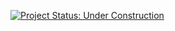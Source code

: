 [![Project Status: Under Construction](https://img.shields.io/badge/Project%20Status-Under%20Construction-yellow)](https://github.com/YavorMarkov/Python_Challanges_and_Solutions)

<div id="readme" style="display:none;">
 

<i><sub>**NOTE**: This project is currently under construction. Please check back later for updates.</i></sub>
<!-- README content here
# Heroes of Code and Logic VII

## Table of Contents

1. [Overview](#overview)
2. [Instructions](#instructions)
    1. [Hero Selection](#hero-selection)
    2. [Gameplay](#gameplay)
3. [Input](#input)
4. [Output](#output)
5. [Constraints](#constraints)
6. [Examples](#examples)

## Overview <a name="overview"></a>


You got your hands on the most recent update on the best MMORPG of all time – Heroes of Code and Logic. You want to play it all day long! So cancel all other arrangements and create your party!

## Instructions <a name="instructions"></a>

### Hero Selection <a name="hero-selection"></a>

On the first line of the standard input, you will receive an integer `n` – the number of heroes that you can choose for your party. On the next `n` lines, the heroes themselves will follow with their hit points and mana points separated by a single space in the following format: 

{hero name} {HP} {MP}


- `HP` stands for hit points and `MP` for mana points
- a hero can have a maximum of 100 HP and 200 MP

### Gameplay <a name="gameplay"></a>

After you have successfully picked your heroes, you can start playing the game. You will be receiving different commands, each on a new line, separated by " – ", until the "End" command is given. 

There are several actions that the heroes can perform:

1. **CastSpell – {hero name} – {MP needed} – {spell name}**
2. **TakeDamage – {hero name} – {damage} – {attacker}**
3. **Recharge – {hero name} – {amount}**
4. **Heal – {hero name} – {amount}**

Each command has a specific effect and associated print message, as explained in the full problem statement.

## Input <a name="input"></a>

- On the first line of the standard input, you will receive an integer `n`
- On the following `n` lines, the heroes themselves will follow with their hit points and mana points separated by a space in the following format
- You will be receiving different commands, each on a new line, separated by " – ", until the "End" command is given

## Output <a name="output"></a>

- Print all members of your party who are still alive, sorted by their HP in descending order, then by their name in ascending order, in the following format (their HP/MP need to be indented 2 spaces):

{hero name}
HP: {current HP}
MP: {current MP}


## Constraints <a name="constraints"></a>

- The starting HP/MP of the heroes will be valid, 32-bit integers will never be negative or exceed the respective limits.
- The HP/MP amounts in the commands will never be negative.
- The hero names in the commands will always be valid members of your party. No need to check that explicitly.

## Examples <a name="examples"></a>



| | |
|---|---|
| <span style="color: blue;">Input</span> | <pre>2<br>Solmyr 85 120<br>Kyrre 99 50<br>Heal - Solmyr - 10<br>Recharge - Solmyr - 50<br>TakeDamage - Kyrre - 66 - Orc<br>CastSpell - Kyrre - 15 - ViewEarth<br>End</pre> |
| <span style="color: green;">Output</span> | <pre>Solmyr healed for 10 HP!<br>Solmyr recharged for 50 MP!<br>Kyrre was hit for 66 HP by Orc and now has 33 HP left!<br>Kyrre has successfully cast ViewEarth and now has 35 MP!<br>Solmyr<br>&nbsp;&nbsp;HP: 95<br>&nbsp;&nbsp;MP: 170<br>Kyrre<br>&nbsp;&nbsp;HP: 33<br>&nbsp;&nbsp;MP: 35</pre> |

|  |  |
|---|---|
| **Input**  | <pre>4<br>Adela 90 150<br>SirMullich 70 40<br>Ivor 1 111<br>Tyris 94 61<br>Heal - SirMullich - 50<br>Recharge - Adela - 100<br>CastSpell - Tyris - 1000 - Fireball<br>TakeDamage - Tyris - 99 - Fireball<br>TakeDamage - Ivor - 3 - Mosquito<br>End</pre> |
| **Output**  | <pre>SirMullich healed for 30 HP!<br>Adela recharged for 50 MP!<br>Tyris does not have enough MP to cast Fireball!<br>Tyris has been killed by Fireball!<br>Ivor has been killed by Mosquito!<br>SirMullich<br>&nbsp;&nbsp;HP: 100<br>&nbsp;&nbsp;MP: 40<br>Adela<br>&nbsp;&nbsp;HP: 90<br>&nbsp;&nbsp;MP: 200</pre>  |


| **Comments** |
|---|
| <pre>Heal – SirMullich healed for 30 HP due to the HP max limit.<br>Recharge – Adela recharged for 50 MP due to the MP max limit.<br>CastSpell – Tyris does not have enough MP to cast the spell.<br>TakeDamage – Tyris's HP is reduced by 99, thus becoming -5, which means he is dead.<br>TakeDamage – Ivor's HP is now -2, so he is dead too.<br>After the "End" command, we print the remaining living heroes, sorted by their HP in reverse order.</pre> |
 -->
</div>
